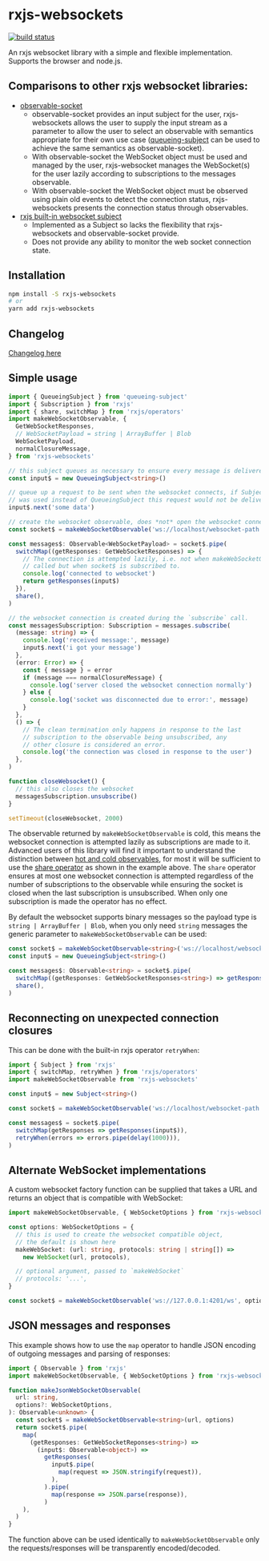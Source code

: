 # rxjs-websockets

[![build status](https://circleci.com/gh/ohjames/rxjs-websockets.png?style=shield)](https://circleci.com/gh/ohjames/rxjs-websockets)

An rxjs websocket library with a simple and flexible implementation. Supports the browser and node.js.

## Comparisons to other rxjs websocket libraries:

 * [observable-socket](https://github.com/killtheliterate/observable-socket)
   * observable-socket provides an input subject for the user, rxjs-websockets allows the user to supply the input stream as a parameter to allow the user to select an observable with semantics appropriate for their own use case ([queueing-subject](https://github.com/ohjames/queueing-subject) can be used to achieve the same semantics as observable-socket).
   * With observable-socket the WebSocket object must be used and managed by the user, rxjs-websocket manages the WebSocket(s) for the user lazily according to subscriptions to the messages observable.
   * With observable-socket the WebSocket object must be observed using plain old events to detect the connection status, rxjs-websockets presents the connection status through observables.
 * [rxjs built-in websocket subject](https://github.com/ReactiveX/rxjs/blob/next/src/observable/dom/webSocket.ts)
   * Implemented as a Subject so lacks the flexibility that rxjs-websockets and observable-socket provide.
   * Does not provide any ability to monitor the web socket connection state.

## Installation

```bash
npm install -S rxjs-websockets
# or
yarn add rxjs-websockets
```

## Changelog

[Changelog here](changelog.markdown)

## Simple usage

```typescript
import { QueueingSubject } from 'queueing-subject'
import { Subscription } from 'rxjs'
import { share, switchMap } from 'rxjs/operators'
import makeWebSocketObservable, {
  GetWebSocketResponses,
  // WebSocketPayload = string | ArrayBuffer | Blob
  WebSocketPayload,
  normalClosureMessage,
} from 'rxjs-websockets'

// this subject queues as necessary to ensure every message is delivered
const input$ = new QueueingSubject<string>()

// queue up a request to be sent when the websocket connects, if Subject
// was used instead of QueueingSubject this request would not be delivered
input$.next('some data')

// create the websocket observable, does *not* open the websocket connection
const socket$ = makeWebSocketObservable('ws://localhost/websocket-path')

const messages$: Observable<WebSocketPayload> = socket$.pipe(
  switchMap((getResponses: GetWebSocketResponses) => {
    // The connection is attempted lazily, i.e. not when makeWebSocketObservable is
    // called but when socket$ is subscribed to.
    console.log('connected to websocket')
    return getResponses(input$)
  }),
  share(),
)

// the websocket connection is created during the `subscribe` call.
const messagesSubscription: Subscription = messages.subscribe(
  (message: string) => {
    console.log('received message:', message)
    input$.next('i got your message')
  },
  (error: Error) => {
    const { message } = error
    if (message === normalClosureMessage) {
      console.log('server closed the websocket connection normally')
    } else {
      console.log('socket was disconnected due to error:', message)
    }
  },
  () => {
    // The clean termination only happens in response to the last
    // subscription to the observable being unsubscribed, any
    // other closure is considered an error.
    console.log('the connection was closed in response to the user')
  },
)

function closeWebsocket() {
  // this also closes the websocket
  messagesSubscription.unsubscribe()
}

setTimeout(closeWebsocket, 2000)
```

The observable returned by `makeWebSocketObservable` is cold, this means the websocket connection is attempted lazily as subscriptions are made to it. Advanced users of this library will find it important to understand the distinction between [hot and cold observables](https://blog.thoughtram.io/angular/2016/06/16/cold-vs-hot-observables.html), for most it will be sufficient to use the [share operator](http://reactivex.io/rxjs/class/es6/Observable.js~Observable.html#instance-method-share) as shown in the example above. The `share` operator ensures at most one websocket connection is attempted regardless of the number of subscriptions to the observable while ensuring the socket is closed when the last subscription is unsubscribed. When only one subscription is made the operator has no effect.

By default the websocket supports binary messages so the payload type is `string | ArrayBuffer | Blob`, when you only need `string` messages the generic parameter to `makeWebSocketObservable` can be used:

```typescript
const socket$ = makeWebSocketObservable<string>('ws://localhost/websocket-path')
const input$ = new QueueingSubject<string>()

const messages$: Observable<string> = socket$.pipe(
  switchMap((getResponses: GetWebSocketResponses<string>) => getResponses(input$)),
  share(),
)
```

## Reconnecting on unexpected connection closures

This can be done with the built-in rxjs operator `retryWhen`:

```typescript
import { Subject } from 'rxjs'
import { switchMap, retryWhen } from 'rxjs/operators'
import makeWebSocketObservable from 'rxjs-websockets'

const input$ = new Subject<string>()

const socket$ = makeWebSocketObservable('ws://localhost/websocket-path')

const messages$ = socket$.pipe(
  switchMap(getResponses => getResponses(input$)),
  retryWhen(errors => errors.pipe(delay(1000))),
)
```

## Alternate WebSocket implementations

A custom websocket factory function can be supplied that takes a URL and returns an object that is compatible with WebSocket:

```typescript
import makeWebSocketObservable, { WebSocketOptions } from 'rxjs-websockets'

const options: WebSocketOptions = {
  // this is used to create the websocket compatible object,
  // the default is shown here
  makeWebSocket: (url: string, protocols: string | string[]) =>
    new WebSocket(url, protocols),

  // optional argument, passed to `makeWebSocket`
  // protocols: '...',
}

const socket$ = makeWebSocketObservable('ws://127.0.0.1:4201/ws', options)
```

## JSON messages and responses

This example shows how to use the `map` operator to handle JSON encoding of outgoing messages and parsing of responses:

```typescript
import { Observable } from 'rxjs'
import makeWebSocketObservable, { WebSocketOptions } from 'rxjs-websockets'

function makeJsonWebSocketObservable(
  url: string,
  options?: WebSocketOptions,
): Observable<unknown> {
  const socket$ = makeWebSocketObservable<string>(url, options)
  return socket$.pipe(
    map(
      (getResponses: GetWebSocketReponses<string>) =>
        (input$: Observable<object>) =>
          getResponses(
            input$.pipe(
              map(request => JSON.stringify(request)),
            ),
          ).pipe(
            map(response => JSON.parse(response)),
          )
    ),
  )
}
```

The function above can be used identically to `makeWebSocketObservable` only the requests/responses will be transparently encoded/decoded.
